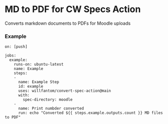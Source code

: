 # MD to PDF for CW Specs Action

Converts markdown documents to PDFs for Moodle uploads

### Example

```
on: [push]

jobs:
  example:
    runs-on: ubuntu-latest
    name: Example
    steps:
    - 
      name: Example Step
      id: example
      uses: willfantom/convert-spec-action@main
      with:
        spec-directory: moodle
    - 
      name: Print numbder converted
      run: echo "Converted ${{ steps.example.outputs.count }} MD files to PDF"
```